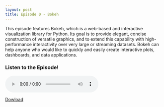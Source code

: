 ```yaml
---
layout: post
title: Episode 0 - Bokeh
---
```


This episode features Bokeh, which is a web-based and interactive visualization
library for Python. Its goal is to provide elegant, concise construction of
versatile graphics, and to extend this capability with high-performance
interactivity over very large or streaming datasets. Bokeh can help anyone who
would like to quickly and easily create interactive plots, dashboards, and
data applications.

### Listen to the Episode!

<audio controls>
   <source src="https://googledrive.com/host/1TRpSqid7JKX_q5RKWuPTpIsrGrOnuxH8/osd0.mp3" type="audio/mp3">
   <p>Your browser does not support HTML5 audio :(</p>
</audio>

[Dowload](https://googledrive.com/host/1TRpSqid7JKX_q5RKWuPTpIsrGrOnuxH8/osd0.mp3)
